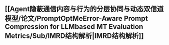 ## [[Agent隐蔽通信内容与行为的分层协同与动态双信道模型/论文/PromptOptMeError-Aware Prompt Compression for LLMbased MT Evaluation Metrics/Sub/IMRD结构解析|IMRD结构解析]]
